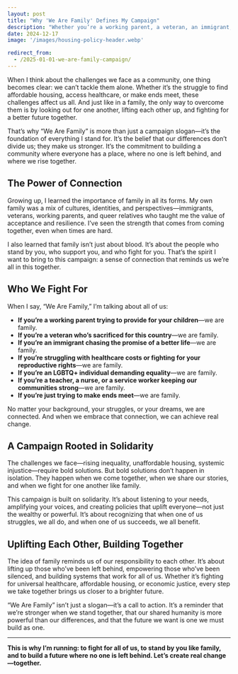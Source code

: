 ```yaml
---
layout: post
title: "Why 'We Are Family' Defines My Campaign"
description: "Whether you’re a working parent, a veteran, an immigrant, or someone just trying to make ends meet, I believe we’re all connected. My campaign is built on the belief that we must uplift one another like family—because that’s how we create real change."
date: 2024-12-17
image: '/images/housing-policy-header.webp'

redirect_from:
  - /2025-01-01-we-are-family-campaign/
---
```


When I think about the challenges we face as a community, one thing becomes clear: we can’t tackle them alone. Whether it’s the struggle to find affordable housing, access healthcare, or make ends meet, these challenges affect us all. And just like in a family, the only way to overcome them is by looking out for one another, lifting each other up, and fighting for a better future together.

That’s why “We Are Family” is more than just a campaign slogan—it’s the foundation of everything I stand for. It’s the belief that our differences don’t divide us; they make us stronger. It’s the commitment to building a community where everyone has a place, where no one is left behind, and where we rise together.

## The Power of Connection

Growing up, I learned the importance of family in all its forms. My own family was a mix of cultures, identities, and perspectives—immigrants, veterans, working parents, and queer relatives who taught me the value of acceptance and resilience. I’ve seen the strength that comes from coming together, even when times are hard.

I also learned that family isn’t just about blood. It’s about the people who stand by you, who support you, and who fight for you. That’s the spirit I want to bring to this campaign: a sense of connection that reminds us we’re all in this together.

## Who We Fight For

When I say, “We Are Family,” I’m talking about all of us:

- **If you’re a working parent trying to provide for your children**—we are family.
- **If you’re a veteran who’s sacrificed for this country**—we are family.
- **If you’re an immigrant chasing the promise of a better life**—we are family.
- **If you’re struggling with healthcare costs or fighting for your reproductive rights**—we are family.
- **If you’re an LGBTQ+ individual demanding equality**—we are family.
- **If you’re a teacher, a nurse, or a service worker keeping our communities strong**—we are family.
- **If you’re just trying to make ends meet**—we are family.

No matter your background, your struggles, or your dreams, we are connected. And when we embrace that connection, we can achieve real change.

## A Campaign Rooted in Solidarity

The challenges we face—rising inequality, unaffordable housing, systemic injustice—require bold solutions. But bold solutions don’t happen in isolation. They happen when we come together, when we share our stories, and when we fight for one another like family.

This campaign is built on solidarity. It’s about listening to your needs, amplifying your voices, and creating policies that uplift everyone—not just the wealthy or powerful. It’s about recognizing that when one of us struggles, we all do, and when one of us succeeds, we all benefit.

## Uplifting Each Other, Building Together

The idea of family reminds us of our responsibility to each other. It’s about lifting up those who’ve been left behind, empowering those who’ve been silenced, and building systems that work for all of us. Whether it’s fighting for universal healthcare, affordable housing, or economic justice, every step we take together brings us closer to a brighter future.

“We Are Family” isn’t just a slogan—it’s a call to action. It’s a reminder that we’re stronger when we stand together, that our shared humanity is more powerful than our differences, and that the future we want is one we must build as one.

---

**This is why I’m running: to fight for all of us, to stand by you like family, and to build a future where no one is left behind. Let’s create real change—together.**